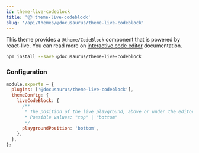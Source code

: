 ```yaml
---
id: theme-live-codeblock
title: '📦 theme-live-codeblock'
slug: '/api/themes/@docusaurus/theme-live-codeblock'
---
```


This theme provides a `@theme/CodeBlock` component that is powered by react-live. You can read more on [interactive code editor](../../guides/markdown-features/markdown-features-code-blocks.mdx#interactive-code-editor) documentation.

```bash npm2yarn
npm install --save @docusaurus/theme-live-codeblock
```

### Configuration

```jsx title="docusaurus.config.js"
module.exports = {
  plugins: ['@docusaurus/theme-live-codeblock'],
  themeConfig: {
    liveCodeBlock: {
      /**
       * The position of the live playground, above or under the editor
       * Possible values: "top" | "bottom"
       */
      playgroundPosition: 'bottom',
    },
  },
};
```
